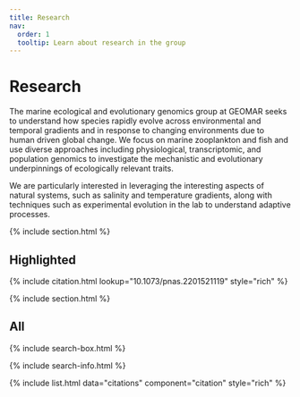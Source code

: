 ```yaml
---
title: Research
nav:
  order: 1
  tooltip: Learn about research in the group
---
```


# Research

The marine ecological and evolutionary genomics group at GEOMAR seeks to understand how species rapidly evolve across environmental and temporal gradients and in response to changing environments due to human driven global change. We focus on marine zooplankton and fish and use diverse approaches including physiological, transcriptomic, and population genomics to investigate the mechanistic and evolutionary underpinnings of ecologically relevant traits.  

We are particularly interested in leveraging the interesting aspects of natural systems, such as salinity and temperature gradients, along with techniques such as experimental evolution in the lab to understand adaptive processes. 

{% include section.html %}

## Highlighted

{% include citation.html lookup="10.1073/pnas.2201521119" style="rich" %}

{% include section.html %}

## All

{% include search-box.html %}

{% include search-info.html %}

{% include list.html data="citations" component="citation" style="rich" %}
